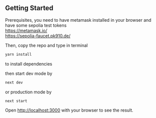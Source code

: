 ## Getting Started

Prerequisites, you need to have metamask installed in your browser and have some sepolia test tokens
</br>
https://metamask.io/
</br>
https://sepolia-faucet.pk910.de/

Then, copy the repo and type in terminal
```bash
yarn install 
```
to install dependencies

then start dev mode by 
```bash
next dev
```
or production mode by
```bash
next start
```

Open [http://localhost:3000](http://localhost:3000) with your browser to see the result.


